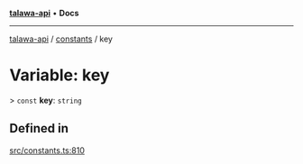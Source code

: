 [**talawa-api**](../../README.md) • **Docs**

***

[talawa-api](../../modules.md) / [constants](../README.md) / key

# Variable: key

\> `const` **key**: `string`

## Defined in

[src/constants.ts:810](https://github.com/PalisadoesFoundation/talawa-api/blob/f4877b986932181336f42a7336754de05976cd97/src/constants.ts#L810)

